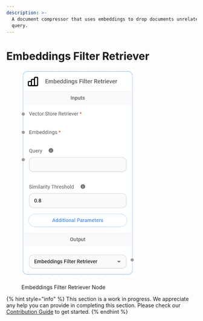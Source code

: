 ```yaml
---
description: >-
  A document compressor that uses embeddings to drop documents unrelated to the
  query.
---
```


# Embeddings Filter Retriever

<figure><img src="/assets/image (131).png" alt="" width="299"><figcaption><p>Embeddings Filter Retriever Node</p></figcaption></figure>

{% hint style="info" %}
This section is a work in progress. We appreciate any help you can provide in completing this section. Please check our [Contribution Guide](broken-reference) to get started.
{% endhint %}
